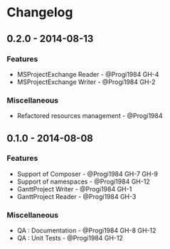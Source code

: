 # Changelog

## 0.2.0 - 2014-08-13
### Features
- MSProjectExchange Reader - @Progi1984 GH-4
- MSProjectExchange Writer - @Progi1984 GH-2

### Miscellaneous
- Refactored resources management - @Progi1984


## 0.1.0 - 2014-08-08

### Features
- Support of Composer - @Progi1984 GH-7 GH-9
- Support of namespaces - @Progi1984 GH-12
- GanttProject Writer - @Progi1984 GH-1
- GanttProject Reader - @Progi1984 GH-3

### Miscellaneous
- QA : Documentation - @Progi1984 GH-8 GH-12
- QA : Unit Tests - @Progi1984 GH-12
